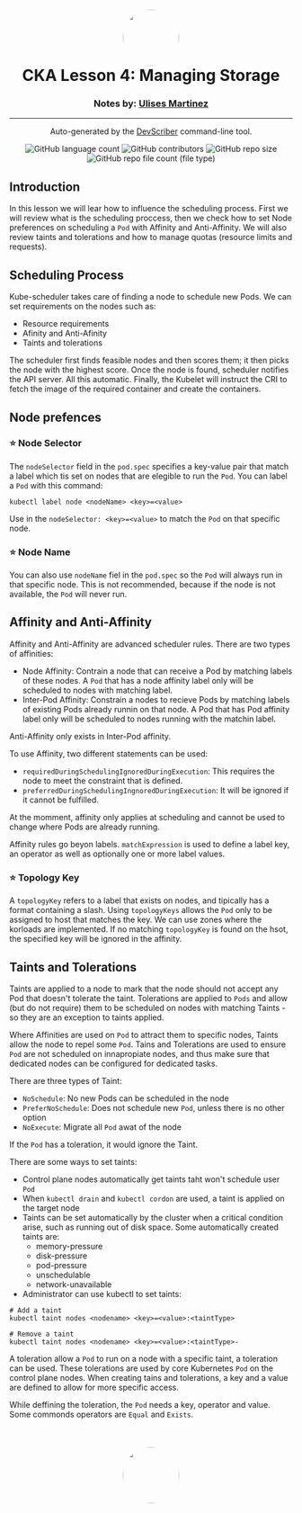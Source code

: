 <h1 align="center" style="border-bottom: none">
    <a href="https://github.com/mx-ulises/certification-prep-cka-ckad" target="_blank">
        <img alt="" src="https://github.com/mx-ulises/certification-prep-cka-ckad/blob/main/assets/notes-logo.png?raw=true" style="border-radius: 50%; height: 100px;">
    </a>
    <br>
    CKA Lesson 4: Managing Storage
</h1>
<h3 align="center" style="border-bottom: none">
    Notes by: <a href="https://github.com/mx-ulises" target="_blank">Ulises Martinez</a>
</h3>
<hr />

<p align="center">
    Auto-generated by the <a href="https://github.com/WhitneyLampkin/devscriber" target="_blank">DevScriber</a> command-line tool.
</p>

<div align="center">

![GitHub language count](https://img.shields.io/github/languages/count/mx-ulises/certification-prep-cka-ckad?label=Languages)
![GitHub contributors](https://img.shields.io/github/contributors/mx-ulises/certification-prep-cka-ckad?label=Contributors&color=yellow)
![GitHub repo size](https://img.shields.io/github/repo-size/mx-ulises/certification-prep-cka-ckad?label=Repo%20Size&color=teal)
![GitHub repo file count (file type)](https://img.shields.io/github/directory-file-count/mx-ulises/certification-prep-cka-ckad?label=Files&color=purple)

</div>

## Introduction

In this lesson we will lear how to influence the scheduling process. First we will review what is the scheduling proccess, then we check how to set Node preferences on scheduling a `Pod` with Affinity and Anti-Affinity. We will also review taints and tolerations and how to manage quotas (resource limits and requests).

## Scheduling Process

Kube-scheduler takes care of finding a node to schedule new Pods. We can set requirements on the nodes such as:
 - Resource requirements
 - Afinity and Anti-Afinity
 - Taints and tolerations

The scheduler first finds feasible nodes and then scores them; it then picks the node with the highest score. Once the node is found, scheduler notifies the API server. All this automatic. Finally, the Kubelet will instruct the CRI to fetch the image of the required container and create the containers. 

## Node prefences

### ⭐ Node Selector

The `nodeSelector` field in the `pod.spec` specifies a key-value pair that match a label which tis set on nodes that are elegible to run the `Pod`. You can label a `Pod` with this command:

```
kubectl label node <nodeName> <key>=<value>
```

Use in the `nodeSelector: <key>=<value>` to match the `Pod` on that specific node. 

### ⭐ Node Name

You can also use `nodeName` fiel in the `pod.spec` so the `Pod` will always run in that specific node. This is not recommended, because if the node is not available, the `Pod` will never run.

## Affinity and Anti-Affinity

Affinity and Anti-Affinity are advanced scheduler rules. There are two types of affinities:

 - Node Affinity: Contrain a node that can receive a Pod by matching labels of these nodes. A `Pod` that has a node affinity label only will be scheduled to nodes with matching label.
 - Inter-Pod Affinity: Constrain a nodes to recieve Pods by matching labels of existing Pods already runnin on that node. A Pod that has Pod affinity label only will be scheduled to nodes running with the matchin label.

Anti-Affinity only exists in Inter-Pod affinity.

To use Affinity, two different statements can be used:

 - `requiredDuringSchedulingIgnoredDuringExecution`: This requires the node to meet the constraint that is defined.
 - `preferredDuringSchedulingIngnoredDuringExecution`: It will be ignored if it cannot be fulfilled.

At the momment, affinity only applies at scheduling and cannot be used to change where Pods are already running.

Affinity rules go beyon labels. `matchExpression` is used to define a label key, an operator as well as optionally one or more label values.

### ⭐ Topology Key

A `topologyKey` refers to a label that exists on nodes, and tipically has a format  containing a slash. Using `topologyKeys` allows the `Pod` only to be assigned to host that matches the key. We can use zones where the korloads are implemented. If no matching `topologyKey` is found on the hsot, the specified key will be ignored in the affinity.

## Taints and Tolerations

Taints are applied to a node to mark that the node should not accept any Pod that doesn't tolerate the taint. Tolerations are applied to `Pods` and allow (but do not require) them to be scheduled on nodes with matching Taints - so they are an exception to taints applied.

Where Affinities are used on `Pod` to attract them to specific nodes, Taints allow the node to repel some `Pod`. Tains and Tolerations are used to ensure `Pod` are not scheduled on innapropiate nodes, and thus make sure that dedicated nodes can be configured for dedicated tasks.

There are three types of Taint:
 - `NoSchedule`: No new Pods can be scheduled in the node
 - `PreferNoSchedule`: Does not schedule new `Pod`, unless there is no other option
 - `NoExecute`: Migrate all `Pod` awat of the node

If the `Pod` has a toleration, it would ignore the Taint.

There are some ways to set taints:
 - Control plane nodes automatically get taints taht won't schedule user `Pod`
 - When `kubectl drain` and `kubectl cordon` are used, a taint is applied on the target node
 - Taints can be set automatically by the cluster when a critical condition arise, such as running out of disk space. Some automatically created taints are:
   - memory-pressure
   - disk-pressure
   - pod-pressure
   - unschedulable
   - network-unavailable
 - Administrator can use kubectl to set taints:

```
# Add a taint
kubectl taint nodes <nodename> <key>=<value>:<taintType>

# Remove a taint
kubectl taint nodes <nodename> <key>=<value>:<taintType>-
```

A toleration allow a `Pod` to run on a node with a specific taint, a toleration can be used. These tolerations are used by core Kubernetes `Pod` on the control plane nodes. When creating tains and tolerations, a key and a value are defined to allow for more specific access.

While deffining the toleration, the `Pod` needs a key, operator and value. Some commonds operators are `Equal` and `Exists`. 

<p align="center" style="border-bottom: none; margin-top: 50px;">
    <a href="https://github.com/mx-ulises/certification-prep-cka-ckad" target="_blank">
        <img alt="" src="https://github.com/mx-ulises/certification-prep-cka-ckad/blob/main/assets/notes-logo.png?raw=true" style="border-radius: 50%; height: 100px;">
    </a>
</p>
